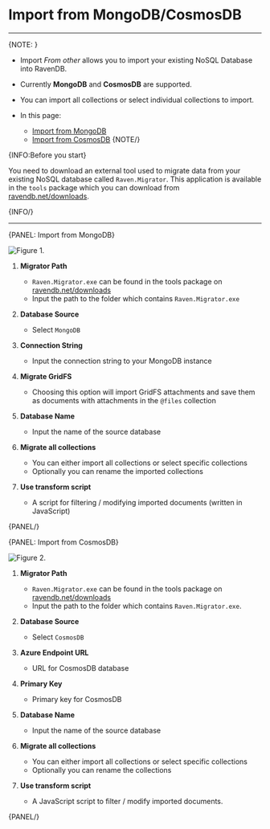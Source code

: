 ﻿# Import from MongoDB/CosmosDB
---

{NOTE: }

* Import _From other_ allows you to import your existing NoSQL Database into RavenDB.

* Currently **MongoDB** and **CosmosDB** are supported.

* You can import all collections or select individual collections to import.

* In this page:
  * [Import from MongoDB](#import-from-mongodb)
  * [Import from CosmosDB](#import-from-cosmosdb)
{NOTE/}


{INFO:Before you start}

You need to download an external tool used to migrate data from your existing NoSQL database called `Raven.Migrator`. 
This application is available in the `tools` package which you can download from [ravendb.net/downloads](https://ravendb.net/downloads). 

{INFO/}

---

{PANEL: Import from MongoDB}

![Figure 1.](images/mongodb-1.png "Import from MongoDB")

1. **Migrator Path** 
   * `Raven.Migrator.exe` can be found in the tools package on [ravendb.net/downloads](https://ravendb.net/downloads)
   * Input the path to the folder which contains `Raven.Migrator.exe`

2. **Database Source**
   * Select `MongoDB`
   
3. **Connection String** 
   * Input the connection string to your MongoDB instance 
   
4. **Migrate GridFS** 
   * Choosing this option will import GridFS attachments and save them as documents with attachments in the `@files` collection
   
5. **Database Name**
   * Input the name of the source database
   
6. **Migrate all collections**
   * You can either import all collections or select specific collections  
   * Optionally you can rename the imported collections  
   
7. **Use transform script** 
   * A script for filtering / modifying imported documents (written in JavaScript)  

{PANEL/}


{PANEL: Import from CosmosDB}

![Figure 2.](images/cosmosdb-1.png "Import from CosmosDB")


1. **Migrator Path** 
   * `Raven.Migrator.exe` can be found in the tools package on [ravendb.net/downloads](https://ravendb.net/downloads)
   * Input the path to the folder which contains `Raven.Migrator.exe`.

2. **Database Source**
   * Select `CosmosDB`
   
3. **Azure Endpoint URL** 
   * URL for CosmosDB database 
   
4. **Primary Key** 
   * Primary key for CosmosDB
   
5. **Database Name**
   * Input the name of the source database
   
6. **Migrate all collections**
   * You can either import all collections or select specific collections  
   * Optionally you can rename the collections  
   
7. **Use transform script** 
   * A JavaScript script to filter / modify imported documents.  

{PANEL/}
